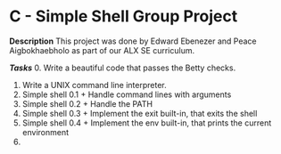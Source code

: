 <h1> C - Simple Shell Group Project </h1>

**Description**
This project was done by Edward Ebenezer and Peace Aigbokhaebholo as part of our ALX SE curriculum.

***Tasks***
0. Write a beautiful code that passes the Betty checks.
1. Write a UNIX command line interpreter.
2. Simple shell 0.1 + Handle command lines with arguments
3. Simple shell 0.2 + Handle the PATH
4. Simple shell 0.3 + Implement the exit built-in, that exits the shell
5. Simple shell 0.4 + Implement the env built-in, that prints the current environment
6. 
